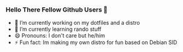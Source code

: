 ### Hello There Fellow Github Users 👋 ###

- 🔭 I’m currently working on my dotfiles and a distro
- 🌱 I’m currently learning rando stuff
- 😄 Pronouns: I don't care but he/him
- ⚡ Fun fact: Im making my own distro for fun based on Debian SID 

